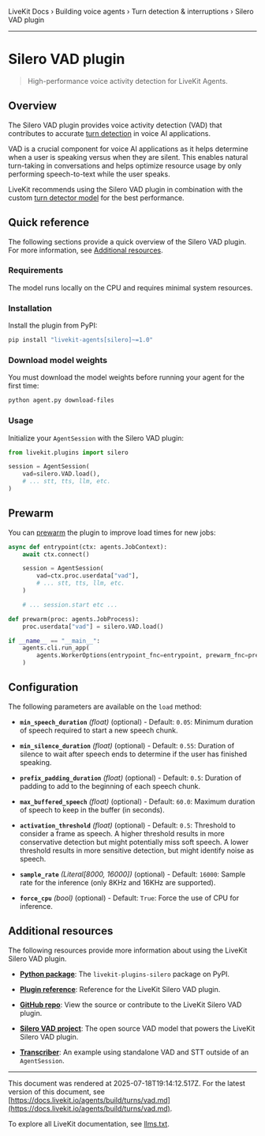 LiveKit Docs › Building voice agents › Turn detection & interruptions › Silero VAD plugin

---

# Silero VAD plugin

> High-performance voice activity detection for LiveKit Agents.

## Overview

The Silero VAD plugin provides voice activity detection (VAD) that contributes to accurate [turn detection](https://docs.livekit.io/agents/build/turns.md) in voice AI applications.

VAD is a crucial component for voice AI applications as it helps determine when a user is speaking versus when they are silent. This enables natural turn-taking in conversations and helps optimize resource usage by only performing speech-to-text while the user speaks.

LiveKit recommends using the Silero VAD plugin in combination with the custom [turn detector model](https://docs.livekit.io/agents/build/turns/turn-detector.md) for the best performance.

## Quick reference

The following sections provide a quick overview of the Silero VAD plugin. For more information, see [Additional resources](#additional-resources).

### Requirements

The model runs locally on the CPU and requires minimal system resources.

### Installation

Install the plugin from PyPI:

```bash
pip install "livekit-agents[silero]~=1.0"

```

### Download model weights

You must download the model weights before running your agent for the first time:

```bash
python agent.py download-files

```

### Usage

Initialize your `AgentSession` with the Silero VAD plugin:

```python
from livekit.plugins import silero

session = AgentSession(
    vad=silero.VAD.load(),
    # ... stt, tts, llm, etc.
)

```

## Prewarm

You can [prewarm](https://docs.livekit.io/agents/worker/options.md#prewarm) the plugin to improve load times for new jobs:

```python
async def entrypoint(ctx: agents.JobContext):
    await ctx.connect()

    session = AgentSession(
        vad=ctx.proc.userdata["vad"],
        # ... stt, tts, llm, etc.
    )

    # ... session.start etc ...

def prewarm(proc: agents.JobProcess):
    proc.userdata["vad"] = silero.VAD.load()

if __name__ == "__main__":
    agents.cli.run_app(
        agents.WorkerOptions(entrypoint_fnc=entrypoint, prewarm_fnc=prewarm)
    )


```

## Configuration

The following parameters are available on the `load` method:

- **`min_speech_duration`** _(float)_ (optional) - Default: `0.05`: Minimum duration of speech required to start a new speech chunk.

- **`min_silence_duration`** _(float)_ (optional) - Default: `0.55`: Duration of silence to wait after speech ends to determine if the user has finished speaking.

- **`prefix_padding_duration`** _(float)_ (optional) - Default: `0.5`: Duration of padding to add to the beginning of each speech chunk.

- **`max_buffered_speech`** _(float)_ (optional) - Default: `60.0`: Maximum duration of speech to keep in the buffer (in seconds).

- **`activation_threshold`** _(float)_ (optional) - Default: `0.5`: Threshold to consider a frame as speech. A higher threshold results in more conservative detection but might potentially miss soft speech. A lower threshold results in more sensitive detection, but might identify noise as speech.

- **`sample_rate`** _(Literal[8000, 16000])_ (optional) - Default: `16000`: Sample rate for the inference (only 8KHz and 16KHz are supported).

- **`force_cpu`** _(bool)_ (optional) - Default: `True`: Force the use of CPU for inference.

## Additional resources

The following resources provide more information about using the LiveKit Silero VAD plugin.

- **[Python package](https://pypi.org/project/livekit-plugins-silero/)**: The `livekit-plugins-silero` package on PyPI.

- **[Plugin reference](https://docs.livekit.io/reference/python/v1/livekit/plugins/silero/index.html.md#livekit.plugins.silero.VAD)**: Reference for the LiveKit Silero VAD plugin.

- **[GitHub repo](https://github.com/livekit/agents/tree/main/livekit-plugins/livekit-plugins-silero)**: View the source or contribute to the LiveKit Silero VAD plugin.

- **[Silero VAD project](https://github.com/snakers4/silero-vad)**: The open source VAD model that powers the LiveKit Silero VAD plugin.

- **[Transcriber](https://github.com/livekit-examples/python-agents-examples/tree/main/pipeline-stt/transcriber.py)**: An example using standalone VAD and STT outside of an `AgentSession`.

---

This document was rendered at 2025-07-18T19:14:12.517Z.
For the latest version of this document, see [https://docs.livekit.io/agents/build/turns/vad.md](https://docs.livekit.io/agents/build/turns/vad.md).

To explore all LiveKit documentation, see [llms.txt](https://docs.livekit.io/llms.txt).